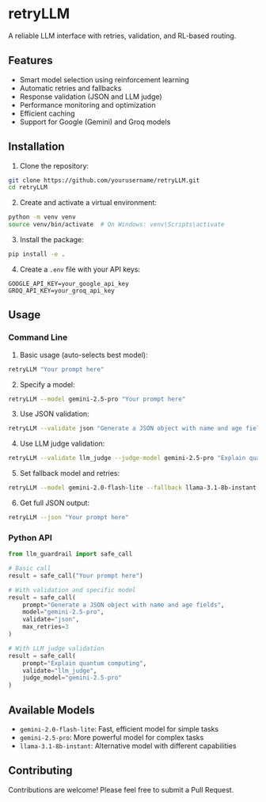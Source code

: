 # retryLLM

A reliable LLM interface with retries, validation, and RL-based routing.

## Features

- Smart model selection using reinforcement learning
- Automatic retries and fallbacks
- Response validation (JSON and LLM judge)
- Performance monitoring and optimization
- Efficient caching
- Support for Google (Gemini) and Groq models

## Installation

1. Clone the repository:
```bash
git clone https://github.com/yourusername/retryLLM.git
cd retryLLM
```

2. Create and activate a virtual environment:
```bash
python -m venv venv
source venv/bin/activate  # On Windows: venv\Scripts\activate
```

3. Install the package:
```bash
pip install -e .
```

4. Create a `.env` file with your API keys:
```
GOOGLE_API_KEY=your_google_api_key
GROQ_API_KEY=your_groq_api_key
```

## Usage

### Command Line

1. Basic usage (auto-selects best model):
```bash
retryLLM "Your prompt here"
```

2. Specify a model:
```bash
retryLLM --model gemini-2.5-pro "Your prompt here"
```

3. Use JSON validation:
```bash
retryLLM --validate json "Generate a JSON object with name and age fields"
```

4. Use LLM judge validation:
```bash
retryLLM --validate llm_judge --judge-model gemini-2.5-pro "Explain quantum computing"
```

5. Set fallback model and retries:
```bash
retryLLM --model gemini-2.0-flash-lite --fallback llama-3.1-8b-instant --max-retries 2 "Your prompt here"
```

6. Get full JSON output:
```bash
retryLLM --json "Your prompt here"
```

### Python API

```python
from llm_guardrail import safe_call

# Basic call
result = safe_call("Your prompt here")

# With validation and specific model
result = safe_call(
    prompt="Generate a JSON object with name and age fields",
    model="gemini-2.5-pro",
    validate="json",
    max_retries=3
)

# With LLM judge validation
result = safe_call(
    prompt="Explain quantum computing",
    validate="llm_judge",
    judge_model="gemini-2.5-pro"
)
```

## Available Models

- `gemini-2.0-flash-lite`: Fast, efficient model for simple tasks
- `gemini-2.5-pro`: More powerful model for complex tasks
- `llama-3.1-8b-instant`: Alternative model with different capabilities

## Contributing

Contributions are welcome! Please feel free to submit a Pull Request. 